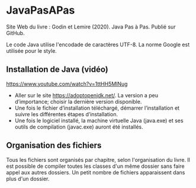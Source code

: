 

# JavaPasAPas

Site Web du livre :  Godin et Lemire (2020). Java Pas à Pas. Publié sur GitHub.

Le code Java utilise l'encodade de caractères UTF-8. La norme Google est utilisée pour
le style.

## Installation de Java (vidéo)

https://www.youtube.com/watch?v=1ttHH5MlNug


- Aller sur le site https://adoptopenjdk.net/. La version a peu d’importance;  choisir la dernière version disponible.
- Une fois le fichier d’installation téléchargé, démarrer l’installation et suivre les différentes étapes d’installation.
- Une fois le logiciel installé, la machine virtuelle Java (java.exe) et ses outils de compilation (javac.exe) auront été installés.

## Organisation des fichiers

Tous les fichiers sont organisés par chapitre, selon l'organisation du livre. Il est possible de compiler toutes les classes d'un même dossier sans faire appel aux autres dossiers. Un petit nombre de fichiers apparaissent dans plus d'un dossier.

